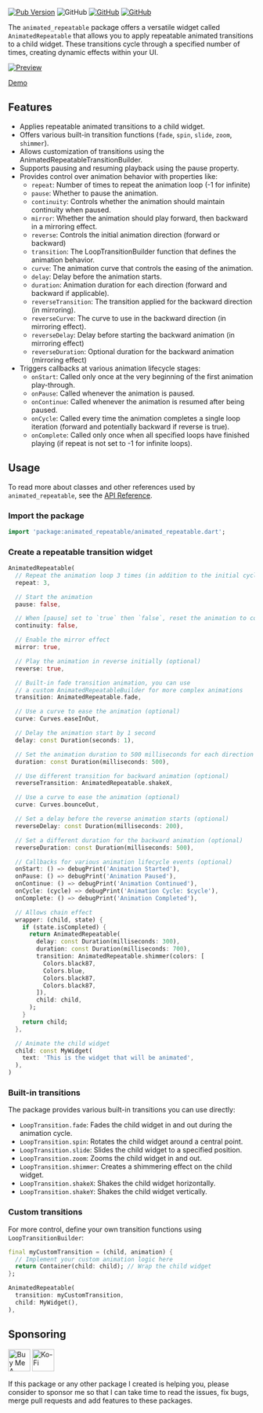 [![Pub Version](https://img.shields.io/pub/v/animated_repeatable)](https://pub.dev/packages/animated_repeatable) ![GitHub](https://img.shields.io/github/license/davigmacode/flutter_animated_repeatable) [![GitHub](https://badgen.net/badge/icon/buymeacoffee?icon=buymeacoffee&color=yellow&label)](https://www.buymeacoffee.com/davigmacode) [![GitHub](https://badgen.net/badge/icon/ko-fi?icon=kofi&color=red&label)](https://ko-fi.com/davigmacode)

The `animated_repeatable` package offers a versatile widget called `AnimatedRepeatable` that allows you to apply repeatable animated transitions to a child widget. These transitions cycle through a specified number of times, creating dynamic effects within your UI.

[![Preview](https://github.com/davigmacode/flutter_animated_repeatable/raw/main/media/preview.gif)](https://davigmacode.github.io/flutter_animated_repeatable)

[Demo](https://davigmacode.github.io/flutter_animated_repeatable)

## Features

* Applies repeatable animated transitions to a child widget.
* Offers various built-in transition functions (`fade`, `spin`, `slide`, `zoom`, `shimmer`).
* Allows customization of transitions using the AnimatedRepeatableTransitionBuilder.
* Supports pausing and resuming playback using the pause property.
* Provides control over animation behavior with properties like:
  * `repeat`: Number of times to repeat the animation loop (-1 for infinite)
  * `pause`: Whether to pause the animation.
  * `continuity`: Controls whether the animation should maintain continuity when paused.
  * `mirror`: Whether the animation should play forward, then backward in a mirroring effect.
  * `reverse`: Controls the initial animation direction (forward or backward)
  * `transition`: The LoopTransitionBuilder function that defines the animation behavior.
  * `curve`: The animation curve that controls the easing of the animation.
  * `delay`: Delay before the animation starts.
  * `duration`: Animation duration for each direction (forward and backward if applicable).
  * `reverseTransition`: The transition applied for the backward direction (in mirroring).
  * `reverseCurve`: The curve to use in the backward direction (in mirroring effect).
  * `reverseDelay`: Delay before starting the backward animation (in mirroring effect)
  * `reverseDuration`: Optional duration for the backward animation (mirroring effect)
* Triggers callbacks at various animation lifecycle stages:
  * `onStart`: Called only once at the very beginning of the first animation play-through.
  * `onPause`: Called whenever the animation is paused.
  * `onContinue`: Called whenever the animation is resumed after being paused.
  * `onCycle`: Called every time the animation completes a single loop iteration (forward and potentially backward if reverse is true).
  * `onComplete`: Called only once when all specified loops have finished playing (if repeat is not set to -1 for infinite loops).

## Usage

To read more about classes and other references used by `animated_repeatable`, see the [API Reference](https://pub.dev/documentation/animated_repeatable/latest/).

### Import the package
```dart
import 'package:animated_repeatable/animated_repeatable.dart';
```

### Create a repeatable transition widget
```dart
AnimatedRepeatable(
  // Repeat the animation loop 3 times (in addition to the initial cycle)
  repeat: 3,

  // Start the animation
  pause: false,

  // When [pause] set to `true` then `false`, reset the animation to continue
  continuity: false,

  // Enable the mirror effect
  mirror: true,

  // Play the animation in reverse initially (optional)
  reverse: true,

  // Built-in fade transition animation, you can use
  // a custom AnimatedRepeatableBuilder for more complex animations
  transition: AnimatedRepeatable.fade,

  // Use a curve to ease the animation (optional)
  curve: Curves.easeInOut,

  // Delay the animation start by 1 second
  delay: const Duration(seconds: 1),

  // Set the animation duration to 500 milliseconds for each direction (forward and backward)
  duration: const Duration(milliseconds: 500),

  // Use different transition for backward animation (optional)
  reverseTransition: AnimatedRepeatable.shakeX,

  // Use a curve to ease the animation (optional)
  curve: Curves.bounceOut,

  // Set a delay before the reverse animation starts (optional)
  reverseDelay: const Duration(milliseconds: 200),

  // Set a different duration for the backward animation (optional)
  reverseDuration: const Duration(milliseconds: 500),

  // Callbacks for various animation lifecycle events (optional)
  onStart: () => debugPrint('Animation Started'),
  onPause: () => debugPrint('Animation Paused'),
  onContinue: () => debugPrint('Animation Continued'),
  onCycle: (cycle) => debugPrint('Animation Cycle: $cycle'),
  onComplete: () => debugPrint('Animation Completed'),

  // Allows chain effect
  wrapper: (child, state) {
    if (state.isCompleted) {
      return AnimatedRepeatable(
        delay: const Duration(milliseconds: 300),
        duration: const Duration(milliseconds: 700),
        transition: AnimatedRepeatable.shimmer(colors: [
          Colors.black87,
          Colors.blue,
          Colors.black87,
          Colors.black87,
        ]),
        child: child,
      );
    }
    return child;
  },

  // Animate the child widget
  child: const MyWidget(
    text: 'This is the widget that will be animated',
  ),
)
```

### Built-in transitions
The package provides various built-in transitions you can use directly:

* `LoopTransition.fade`: Fades the child widget in and out during the animation cycle.
* `LoopTransition.spin`: Rotates the child widget around a central point.
* `LoopTransition.slide`: Slides the child widget to a specified position.
* `LoopTransition.zoom`: Zooms the child widget in and out.
* `LoopTransition.shimmer`: Creates a shimmering effect on the child widget.
* `LoopTransition.shakeX`: Shakes the child widget horizontally.
* `LoopTransition.shakeY`: Shakes the child widget vertically.

### Custom transitions
For more control, define your own transition functions using `LoopTransitionBuilder`:

```dart
final myCustomTransition = (child, animation) {
  // Implement your custom animation logic here
  return Container(child: child); // Wrap the child widget
};

AnimatedRepeatable(
  transition: myCustomTransition,
  child: MyWidget(),
),
```

## Sponsoring

<a href="https://www.buymeacoffee.com/davigmacode" target="_blank"><img src="https://cdn.buymeacoffee.com/buttons/v2/default-yellow.png" alt="Buy Me A Coffee" height="45"></a>
<a href="https://ko-fi.com/davigmacode" target="_blank"><img src="https://storage.ko-fi.com/cdn/brandasset/kofi_s_tag_white.png" alt="Ko-Fi" height="45"></a>

If this package or any other package I created is helping you, please consider to sponsor me so that I can take time to read the issues, fix bugs, merge pull requests and add features to these packages.